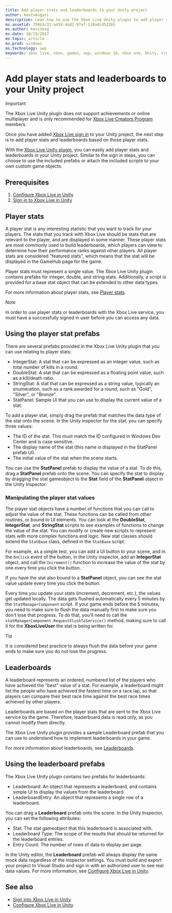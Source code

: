 ```yaml
---
title: Add player stats and leaderboards to your Unity project
author: KevinAsgari
description: Lean how to use the Xbox Live Unity plugin to add player stats and leaderboards to your Unity project.
ms.assetid: 756b3c31-a459-4ad2-97af-119adcd522b5
ms.author: kevinasg
ms.date: 10/19/2017
ms.topic: article
ms.prod: windows
ms.technology: uwp
keywords: xbox live, xbox, games, uwp, windows 10, xbox one, Unity, creators
---
```


# Add player stats and leaderboards to your Unity project

> [!IMPORTANT]
> The Xbox Live Unity plugin does not support achievements or online multiplayer and is only recommended for [Xbox Live Creators Program](../developer-program-overview.md) members.

Once you have added [Xbox Live sign in](sign-in-to-xbox-live-in-unity.md) to your Unity project, the next step is to add player stats and leaderboards based on those player stats.

With the [Xbox Live Unity plugin](https://github.com/Microsoft/xbox-live-unity-plugin), you can easily add player stats and leaderboards in your Unity project. Similar to the sign in steps, you can choose to use the included prefabs or attach the included scripts to your own custom game objects.

## Prerequisites
1. [Configure Xbox Live in Unity](configure-xbox-live-in-unity.md)
2. [Sign in to Xbox Live in Unity](sign-in-to-xbox-live-in-unity.md)

## Player stats

A player stat is any interesting statistic that you want to track for your players. The stats that you track with Xbox Live should be stats that are relevant to the player, and are displayed in some manner. These player stats are most commonly used to build leaderboards, which players can view to determine how their performance ranks against other players. All player stats are considered "featured stats", which means that the stat will be displayed in the GameHub page for the game.

Player stats must represent a single value. The Xbox Live Unity plugin contains prefabs for integer, double, and string stats. Additionally, a script is provided for a base stat object that can be extended to other data types.

For more information about player stats, see [Player stats](../leaderboards-and-stats-2017/player-stats.md).

> [!NOTE]
> In order to use player stats or leaderboards with the Xbox Live service, you must have a successfully signed in user before you can access any data.

## Using the player stat prefabs

There are several prefabs provided in the Xbox Live Unity plugin that you can use relating to player stats:

* IntegerStat: A stat that can be expressed as an integer value, such as total number of kills in a round.
* DoubleStat: A stat that can be expressed as a floating point value, such as a kill/death ratio.
* StringStat: A stat that can be expressed as a string value, typically an enumeration, such as a rank awarded for a round, such as "Gold", "Silver", or "Bronze".
* StatPanel: Sample UI that you can use to display the current value of a stat.

To add a player stat, simply drag the prefab that matches the data type of the stat onto the scene. In the Unity inspector for the stat, you can specify three values:

* The ID of the stat. This must match the ID configured in Windows Dev Center and is case sensitive.
* The display name of the stat (this name is displayed in the StatPanel prefab UI).
* The initial value of the stat when the scene starts.

You can use the **StatPanel** prefab to display the value of a stat. To do this, drag a **StatPanel** prefab onto the scene. You can specify the stat to display by dragging the stat gameobject to the **Stat** field of the **StatPanel** object in the Unity Inspector.

### Manipulating the player stat values

The player stat objects have a number of functions that you can call to adjust the value of the stat. These functions can be called from other routines, or bound to UI elements. You can look at the **DoubleStat**, **IntegerStat**, and **StringStat** scripts to see examples of functions to change the value of the stat. You can modify or create new scripts to represent stats with more complex functions and logic. New stat classes should extend the `StatBase` class, defined in the `StatBase` script.

For example, as a simple test, you can add a UI button to your scene, and in the `OnClick` event of the button, in the Unity inspector, add an **IntegerStat** object, and call the `Increment()` function to increase the value of the stat by one every time you click the button.

If you have the stat also bound to a **StatPanel** object, you can see the stat value update every time you click the button.

Every time you update your stats (increment, decrement, etc.), the values get updated locally. The data gets flushed automatically every 5 minutes by the `StatManagerComponent` script.  If your game ends before the 5 minutes, you need to make sure to flush the data manually first to make sure you don't lose that progress. To do that, you'll need to call the `statManagerComponent.RequestFlushToService()` method, making sure to call it for the **XboxLiveUser** the stat is being written for.

> [!TIP]
> It is considered best practice to always flush the data before your game ends to make sure you do not lose the progress.

## Leaderboards

A leaderboard represents an ordered, numbered list of the players who have achieved the "best" value of a stat. For example, a leaderboard might list the people who have achieved the fastest time on a race lap, so that players can compare their best race time against the best race times achieved by other players.

Leaderboards are based on the player stats that are sent to the Xbox Live service by the game. Therefore, leaderboard data is read only, as you cannot modify them directly.

The Xbox Live Unity plugin provides a sample Leaderboard prefab that you can use to understand how to implement leaderboards in your game.

For more information about leaderboards, see [Leaderboards](../leaderboards-and-stats-2017/leaderboards.md).

## Using the leaderboard prefabs

The Xbox Live Unity plugin contains two prefabs for leaderboards:

* Leaderboard: An object that represents a leaderboard, and contains simple UI to display the values from the leaderboard.
* LeaderboardEntry: An object that represents a single row of a leaderboard.

You can drag a **Leaderboard** prefab onto the scene. In the Unity Inspector, you can set the following attributes:

* Stat: The stat gameobject that this leaderboard is associated with. 
* Leaderboard Type: The scope of the results that should be returned for the leaderboard entries. 
* Entry Count: The number of rows of data to display per page.

In the Unity editor, the **Leaderboard** prefab will always display the same mock data regardless of the inspector settings. You must build and export your project to Visual Studio and sign in with an authorized user to see real data values. For more information, see [Configure Xbox Live in Unity](configure-xbox-live-in-unity.md).

## See also

* [Sign into Xbox Live in Unity](sign-in-to-xbox-live-in-unity.md)
* [Configure Xbox Live in Unity](configure-xbox-live-in-unity.md)
